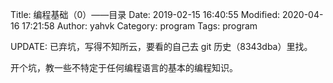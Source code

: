 Title: 编程基础（0）——目录
Date: 2019-02-15 16:40:55
Modified: 2020-04-16 17:21:58
Author: yahvk
Category: program
Tags: program

UPDATE: 已弃坑，写得不知所云，要看的自己去 git 历史（8343dba）里找。

开个坑，教一些不特定于任何编程语言的基本的编程知识。
